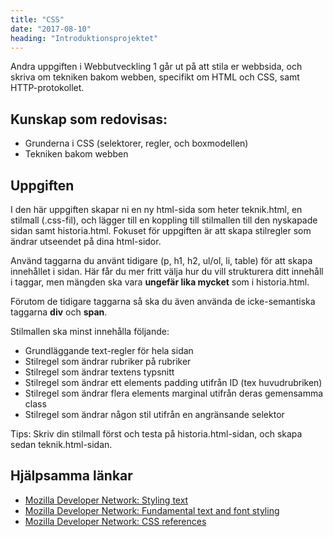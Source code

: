 ```yaml
---
title: "CSS"
date: "2017-08-10"
heading: "Introduktionsprojektet"
---
```


Andra uppgiften i Webbutveckling 1 går ut på att stila er webbsida, och skriva om tekniken bakom webben, specifikt om HTML och CSS, samt HTTP-protokollet.

## Kunskap som redovisas:

- Grunderna i CSS (selektorer, regler, och boxmodellen)
- Tekniken bakom webben

## Uppgiften

I den här uppgiften skapar ni en ny html-sida som heter teknik.html, en stilmall (.css-fil), och lägger till en koppling till stilmallen till den nyskapade sidan samt historia.html. Fokuset för uppgiften är att skapa stilregler som ändrar utseendet på dina html-sidor.

Använd taggarna du använt tidigare (p, h1, h2, ul/ol, li, table) för att skapa innehållet i sidan. Här får du mer fritt välja hur du vill strukturera ditt innehåll i taggar, men mängden ska vara **ungefär lika mycket** som i historia.html.

Förutom de tidigare taggarna så ska du även använda de icke-semantiska taggarna **div** och **span**.

Stilmallen ska minst innehålla följande:

- Grundläggande text-regler för hela sidan
- Stilregel som ändrar rubriker på rubriker
- Stilregel som ändrar textens typsnitt
- Stilregel som ändrar ett elements padding utifrån ID (tex huvudrubriken)
- Stilregel som ändrar flera elements marginal utifrån deras gemensamma class
- Stilregel som ändrar någon stil utifrån en angränsande selektor

Tips: Skriv din stilmall först och testa på historia.html-sidan, och skapa sedan teknik.html-sidan.

## Hjälpsamma länkar

- [Mozilla Developer Network: Styling text](https://developer.mozilla.org/en-US/docs/Learn/CSS/Styling_text)
- [Mozilla Developer Network: Fundamental text and font styling](https://developer.mozilla.org/en-US/docs/Learn/CSS/Styling_text/Fundamentals)
- [Mozilla Developer Network: CSS references](https://developer.mozilla.org/en-US/docs/Web/CSS/Reference)
